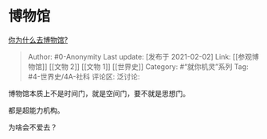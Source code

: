 # 博物馆
[你为什么去博物馆?](https://www.zhihu.com/question/441825425/answer/1710272298)

> Author: #0-Anonymity
> Last update: [发布于 2021-02-02]
> Link: [[参观博物馆]] [[文物 2]] [[文物 1]] [[世界史]]
> Category: #“就你机灵”系列
> Tag: #4-世界史/4A-社科
> 评论区:
> 泛讨论:

博物馆本质上不是时间门，就是空间门，要不就是思想门。

都是超能力机构。

为啥会不爱去？
